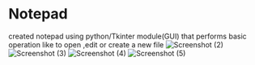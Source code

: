 # Notepad
created notepad using python/Tkinter module(GUI) that performs basic operation like to open ,edit or create a new file 
![Screenshot (2)](https://user-images.githubusercontent.com/62389526/122641622-33062280-d124-11eb-982f-77ba48a74937.png)
![Screenshot (3)](https://user-images.githubusercontent.com/62389526/122641645-49ac7980-d124-11eb-9661-9230e7917381.png)
![Screenshot (4)](https://user-images.githubusercontent.com/62389526/122641650-5204b480-d124-11eb-89d2-c518ff8d7a60.png)
![Screenshot (5)](https://user-images.githubusercontent.com/62389526/122641658-57fa9580-d124-11eb-8b88-fd05d65574c7.png)
